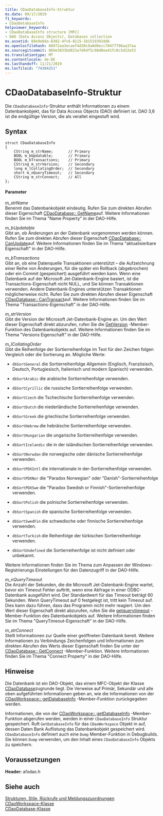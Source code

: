 ```yaml
---
title: CDaoDatabaseInfo-Struktur
ms.date: 09/17/2019
f1_keywords:
- CDaoDatabaseInfo
helpviewer_keywords:
- CDaoDatabaseInfo structure [MFC]
- DAO (Data Access Objects), Databases collection
ms.assetid: 68e9e0da-8382-4fc6-8115-1b1519392ddb
ms.openlocfilehash: 60972aa3ecaef4d38c9a0d0ecc70477796aa37aa
ms.sourcegitcommit: 069e3833bd821e7d64f5c98d0ea41fc0c5d22e53
ms.translationtype: MT
ms.contentlocale: de-DE
ms.lasthandoff: 11/21/2019
ms.locfileid: "74304251"
---
```

# <a name="cdaodatabaseinfo-structure"></a>CDaoDatabaseInfo-Struktur

Die `CDaoDatabaseInfo`-Struktur enthält Informationen zu einem Datenbankobjekt, das für Data Access Objects (DAO) definiert ist. DAO 3,6 ist die endgültige Version, die als veraltet eingestuft wird.

## <a name="syntax"></a>Syntax

```
struct CDaoDatabaseInfo
{
    CString m_strName;       // Primary
    BOOL m_bUpdatable;       // Primary
    BOOL m_bTransactions;    // Primary
    CString m_strVersion;    // Secondary
    long m_lCollatingOrder;  // Secondary
    short m_nQueryTimeout;   // Secondary
    CString m_strConnect;    // All
};
```

#### <a name="parameters"></a>Parameter

*m_strName*<br/>
Benennt das Datenbankobjekt eindeutig. Rufen Sie zum direkten Abrufen dieser Eigenschaft [CDaoDatabase:: GetName](../../mfc/reference/cdaodatabase-class.md#getname)auf. Weitere Informationen finden Sie im Thema "Name Property" in der DAO-Hilfe.

*m_bUpdatable*<br/>
Gibt an, ob Änderungen an der Datenbank vorgenommen werden können. Rufen Sie zum direkten Abrufen dieser Eigenschaft [CDaoDatabase:: CanUpdate](../../mfc/reference/cdaodatabase-class.md#canupdate)auf. Weitere Informationen finden Sie im Thema "aktualisierbare Eigenschaft" in der DAO-Hilfe.

*m_bTransactions*<br/>
Gibt an, ob eine Datenquelle Transaktionen unterstützt – die Aufzeichnung einer Reihe von Änderungen, für die später ein Rollback (abgebrochen) oder ein Commit (gespeichert) ausgeführt werden kann. Wenn eine Datenbank auf der Microsoft Jet-Datenbank-Engine basiert, ist die Transactions-Eigenschaft nicht NULL, und Sie können Transaktionen verwenden. Andere Datenbank-Engines unterstützen Transaktionen möglicherweise nicht. Rufen Sie zum direkten Abrufen dieser Eigenschaft [CDaoDatabase:: CanTransact](../../mfc/reference/cdaodatabase-class.md#cantransact)auf. Weitere Informationen finden Sie im Thema "Transactions-Eigenschaft" in der DAO-Hilfe.

*m_strVersion*<br/>
Gibt die Version der Microsoft Jet-Datenbank-Engine an. Um den Wert dieser Eigenschaft direkt abzurufen, rufen Sie die [GetVersion](../../mfc/reference/cdaodatabase-class.md#getversion) -Member-Funktion des Datenbankobjekts auf. Weitere Informationen finden Sie im Thema "Versions Eigenschaft" in der DAO-Hilfe.

*m_lCollatingOrder*<br/>
Gibt die Reihenfolge der Sortierreihenfolge im Text für den Zeichen folgen Vergleich oder die Sortierung an. Mögliche Werte:

- `dbSortGeneral` die Sortierreihenfolge Allgemein (Englisch, Französisch, Deutsch, Portugiesisch, Italienisch und modern Spanisch) verwenden.

- `dbSortArabic` die arabische Sortierreihenfolge verwenden.

- `dbSortCyrillic` die russische Sortierreihenfolge verwenden.

- `dbSortCzech` die Tschechische Sortierreihenfolge verwenden.

- `dbSortDutch` die niederländische Sortierreihenfolge verwenden.

- `dbSortGreek` die griechische Sortierreihenfolge verwenden.

- `dbSortHebrew` die hebräische Sortierreihenfolge verwenden.

- `dbSortHungarian` die ungarische Sortierreihenfolge verwenden.

- `dbSortIcelandic` die in der isländischen Sortierreihenfolge verwenden.

- `dbSortNorwdan` die norwegische oder dänische Sortierreihenfolge verwenden.

- `dbSortPDXIntl` die internationale in der-Sortierreihenfolge verwenden.

- `dbSortPDXNor` die "Paradox Norwegian" oder "Danish"-Sortierreihenfolge

- `dbSortPDXSwe` die "Paradox Swedish or Finnish"-Sortierreihenfolge verwenden.

- `dbSortPolish` die polnische Sortierreihenfolge verwenden.

- `dbSortSpanish` die spanische Sortierreihenfolge verwenden.

- `dbSortSwedFin` die schwedische oder finnische Sortierreihenfolge verwenden.

- `dbSortTurkish` die Reihenfolge der türkischen Sortierreihenfolge verwenden.

- `dbSortUndefined` die Sortierreihenfolge ist nicht definiert oder unbekannt.

Weitere Informationen finden Sie im Thema zum Anpassen der Windows-Registrierungs Einstellungen für den Datenzugriff in der DAO-Hilfe.

*m_nQueryTimeout*<br/>
Die Anzahl der Sekunden, die die Microsoft Jet-Datenbank-Engine wartet, bevor ein Timeout Fehler auftritt, wenn eine Abfrage in einer ODBC-Datenbank ausgeführt wird. Der Standardwert für das Timeout beträgt 60 Sekunden. Wenn QueryTimeout auf 0 festgelegt ist, tritt kein Timeout auf. Dies kann dazu führen, dass das Programm nicht mehr reagiert. Um den Wert dieser Eigenschaft direkt abzurufen, rufen Sie die [getquerytimeout](../../mfc/reference/cdaodatabase-class.md#getquerytimeout) -Member-Funktion des Datenbankobjekts auf. Weitere Informationen finden Sie im Thema "QueryTimeout-Eigenschaft" in der DAO-Hilfe.

*m_strConnect*<br/>
Stellt Informationen zur Quelle einer geöffneten Datenbank bereit. Weitere Informationen zu Verbindungs Zeichenfolgen und Informationen zum direkten Abrufen des Werts dieser Eigenschaft finden Sie unter der [CDaoDatabase:: GetConnect](../../mfc/reference/cdaodatabase-class.md#getconnect) -Member-Funktion. Weitere Informationen finden Sie im Thema "Connect Property" in der DAO-Hilfe.

## <a name="remarks"></a>Hinweise

Die Datenbank ist ein DAO-Objekt, das einem MFC-Objekt der Klasse [CDaoDatabase](../../mfc/reference/cdaodatabase-class.md)zugrunde liegt. Die Verweise auf Primär, Sekundär und alle oben aufgeführten Informationen geben an, wie die Informationen von der [CDaoWorkspace:: getDatabaseInfo](../../mfc/reference/cdaoworkspace-class.md#getdatabaseinfo) -Member-Funktion zurückgegeben werden.

Informationen, die von der [CDaoWorkspace:: getDatabaseInfo](../../mfc/reference/cdaoworkspace-class.md#getdatabaseinfo) -Member-Funktion abgerufen werden, werden in einer `CDaoDatabaseInfo` Struktur gespeichert. Ruft `GetDatabaseInfo` für das `CDaoWorkspace` Objekt in auf, dessen Daten Bank Auflistung das Datenbankobjekt gespeichert wird. `CDaoDatabaseInfo` definiert auch eine `Dump` Member-Funktion in Debugbuilds. Sie können `Dump` verwenden, um den Inhalt eines `CDaoDatabaseInfo` Objekts zu speichern.

## <a name="requirements"></a>Voraussetzungen

**Header:** afxdao.h

## <a name="see-also"></a>Siehe auch

[Strukturen, Stile, Rückrufe und Meldungszuordnungen](../../mfc/reference/structures-styles-callbacks-and-message-maps.md)<br/>
[CDaoWorkspace-Klasse](../../mfc/reference/cdaoworkspace-class.md)<br/>
[CDaoDatabase-Klasse](../../mfc/reference/cdaodatabase-class.md)
